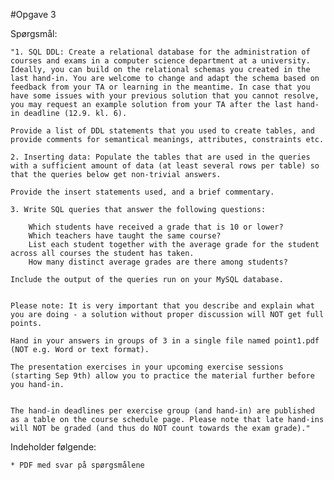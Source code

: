 #Opgave 3

Spørgsmål:

    "1. SQL DDL: Create a relational database for the administration of courses and exams in a computer science department at a university. Ideally, you can build on the relational schemas you created in the last hand-in. You are welcome to change and adapt the schema based on feedback from your TA or learning in the meantime. In case that you have some issues with your previous solution that you cannot resolve, you may request an example solution from your TA after the last hand-in deadline (12.9. kl. 6).

    Provide a list of DDL statements that you used to create tables, and provide comments for semantical meanings, attributes, constraints etc.

    2. Inserting data: Populate the tables that are used in the queries with a sufficient amount of data (at least several rows per table) so that the queries below get non-trivial answers.

    Provide the insert statements used, and a brief commentary.

    3. Write SQL queries that answer the following questions:

        Which students have received a grade that is 10 or lower?
        Which teachers have taught the same course?
        List each student together with the average grade for the student across all courses the student has taken.
        How many distinct average grades are there among students?

    Include the output of the queries run on your MySQL database.


    Please note: It is very important that you describe and explain what you are doing - a solution without proper discussion will NOT get full points.

    Hand in your answers in groups of 3 in a single file named point1.pdf (NOT e.g. Word or text format).

    The presentation exercises in your upcoming exercise sessions (starting Sep 9th) allow you to practice the material further before you hand-in.


    The hand-in deadlines per exercise group (and hand-in) are published as a table on the course schedule page. Please note that late hand-ins will NOT be graded (and thus do NOT count towards the exam grade)."

Indeholder følgende:

    * PDF med svar på spørgsmålene

